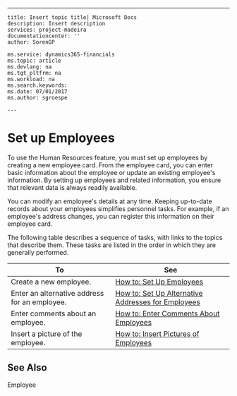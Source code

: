 ---
    title: Insert topic title| Microsoft Docs
    description: Insert description
    services: project-madeira
    documentationcenter: ''
    author: SorenGP

    ms.service: dynamics365-financials
    ms.topic: article
    ms.devlang: na
    ms.tgt_pltfrm: na
    ms.workload: na
    ms.search.keywords:
    ms.date: 07/01/2017
    ms.author: sgroespe

    ---
# Set up Employees
To use the Human Resources feature, you must set up employees by creating a new employee card. From the employee card, you can enter basic information about the employee or update an existing employee's information. By setting up employees and related information, you ensure that relevant data is always readily available.  
  
 You can modify an employee's details at any time. Keeping up\-to\-date records about your employees simplifies personnel tasks. For example, if an employee's address changes, you can register this information on their employee card.  
  
 The following table describes a sequence of tasks, with links to the topics that describe them. These tasks are listed in the order in which they are generally performed.  
  
|**To**|**See**|  
|------------|-------------|  
|Create a new employee.|[How to: Set Up Employees](../HumanResources/how-to-set-up-employees.md)|  
|Enter an alternative address for an employee.|[How to: Set Up Alternative Addresses for Employees](../HumanResources/how-to-set-up-alternative-addresses-for-employees.md)|  
|Enter comments about an employee.|[How to: Enter Comments About Employees](../HumanResources/how-to-enter-comments-about-employees.md)|  
|Insert a picture of the employee.|[How to: Insert Pictures of Employees](../HumanResources/how-to-insert-pictures-of-employees.md)|  
  
## See Also  
 Employee